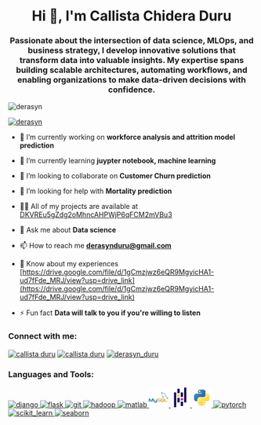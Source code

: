 <h1 align="center">Hi 👋, I'm Callista Chidera Duru</h1>
<h3 align="center">Passionate about the intersection of data science, MLOps, and business strategy, I develop innovative solutions that transform data into valuable insights. My expertise spans building scalable architectures, automating workflows, and enabling organizations to make data-driven decisions with confidence.</h3>

<p align="left"> <img src="https://komarev.com/ghpvc/?username=derasyn&label=Profile%20views&color=0e75b6&style=flat" alt="derasyn" /> </p>

<p align="left"> <a href="https://github.com/ryo-ma/github-profile-trophy"><img src="https://github-profile-trophy.vercel.app/?username=derasyn" alt="derasyn" /></a> </p>

- 🔭 I’m currently working on **workforce analysis and attrition model prediction**

- 🌱 I’m currently learning **juypter notebook, machine learning**

- 👯 I’m looking to collaborate on **Customer Churn prediction**

- 🤝 I’m looking for help with **Mortality prediction**

- 👨‍💻 All of my projects are available at [DKVREu5gZdg2oMhncAHPWjP6qFCM2mVBu3](DKVREu5gZdg2oMhncAHPWjP6qFCM2mVBu3)

- 💬 Ask me about **Data science**

- 📫 How to reach me **derasynduru@gmail.com**

- 📄 Know about my experiences [https://drive.google.com/file/d/1gCmzjwz6eQR9MgyicHA1-ud7fFde_MRJ/view?usp=drive_link](https://drive.google.com/file/d/1gCmzjwz6eQR9MgyicHA1-ud7fFde_MRJ/view?usp=drive_link)

- ⚡ Fun fact **Data will talk to you if you're willing to listen**

<h3 align="left">Connect with me:</h3>
<p align="left">
<a href="https://linkedin.com/in/callista duru" target="blank"><img align="center" src="https://raw.githubusercontent.com/rahuldkjain/github-profile-readme-generator/master/src/images/icons/Social/linked-in-alt.svg" alt="callista duru" height="30" width="40" /></a>
<a href="https://kaggle.com/callista duru" target="blank"><img align="center" src="https://raw.githubusercontent.com/rahuldkjain/github-profile-readme-generator/master/src/images/icons/Social/kaggle.svg" alt="callista duru" height="30" width="40" /></a>
<a href="https://instagram.com/derasyn_duru" target="blank"><img align="center" src="https://raw.githubusercontent.com/rahuldkjain/github-profile-readme-generator/master/src/images/icons/Social/instagram.svg" alt="derasyn_duru" height="30" width="40" /></a>
</p>

<h3 align="left">Languages and Tools:</h3>
<p align="left"> <a href="https://www.djangoproject.com/" target="_blank" rel="noreferrer"> <img src="https://cdn.worldvectorlogo.com/logos/django.svg" alt="django" width="40" height="40"/> </a> <a href="https://flask.palletsprojects.com/" target="_blank" rel="noreferrer"> <img src="https://www.vectorlogo.zone/logos/pocoo_flask/pocoo_flask-icon.svg" alt="flask" width="40" height="40"/> </a> <a href="https://git-scm.com/" target="_blank" rel="noreferrer"> <img src="https://www.vectorlogo.zone/logos/git-scm/git-scm-icon.svg" alt="git" width="40" height="40"/> </a> <a href="https://hadoop.apache.org/" target="_blank" rel="noreferrer"> <img src="https://www.vectorlogo.zone/logos/apache_hadoop/apache_hadoop-icon.svg" alt="hadoop" width="40" height="40"/> </a> <a href="https://www.mathworks.com/" target="_blank" rel="noreferrer"> <img src="https://upload.wikimedia.org/wikipedia/commons/2/21/Matlab_Logo.png" alt="matlab" width="40" height="40"/> </a> <a href="https://www.mysql.com/" target="_blank" rel="noreferrer"> <img src="https://raw.githubusercontent.com/devicons/devicon/master/icons/mysql/mysql-original-wordmark.svg" alt="mysql" width="40" height="40"/> </a> <a href="https://pandas.pydata.org/" target="_blank" rel="noreferrer"> <img src="https://raw.githubusercontent.com/devicons/devicon/2ae2a900d2f041da66e950e4d48052658d850630/icons/pandas/pandas-original.svg" alt="pandas" width="40" height="40"/> </a> <a href="https://www.python.org" target="_blank" rel="noreferrer"> <img src="https://raw.githubusercontent.com/devicons/devicon/master/icons/python/python-original.svg" alt="python" width="40" height="40"/> </a> <a href="https://pytorch.org/" target="_blank" rel="noreferrer"> <img src="https://www.vectorlogo.zone/logos/pytorch/pytorch-icon.svg" alt="pytorch" width="40" height="40"/> </a> <a href="https://scikit-learn.org/" target="_blank" rel="noreferrer"> <img src="https://upload.wikimedia.org/wikipedia/commons/0/05/Scikit_learn_logo_small.svg" alt="scikit_learn" width="40" height="40"/> </a> <a href="https://seaborn.pydata.org/" target="_blank" rel="noreferrer"> <img src="https://seaborn.pydata.org/_images/logo-mark-lightbg.svg" alt="seaborn" width="40" height="40"/> </a> </p>
